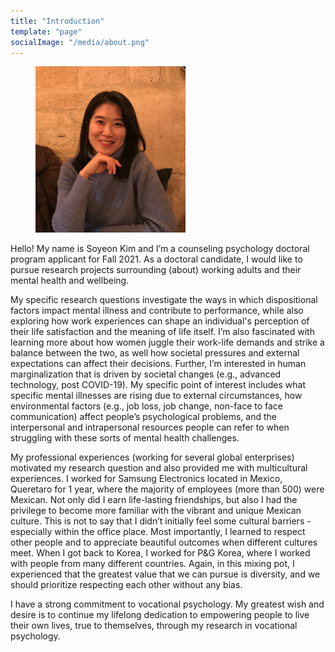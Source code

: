 ```yaml
---
title: "Introduction"
template: "page"
socialImage: "/media/about.png"
---
```


<figure class="float-right" style="width: 240px">
	<img src="/media/introduction.png" alt="introduction">
	<!-- <figcaption>introduction</figcaption> -->
</figure>

Hello! My name is Soyeon Kim and I’m a counseling psychology doctoral program applicant for Fall 2021. As a doctoral candidate, I would like to pursue research projects surrounding (about) working adults and their mental health and wellbeing.

My specific research questions investigate the ways in which dispositional factors impact mental illness and contribute to performance, while also exploring how work experiences can shape an individual's perception of their life satisfaction and the meaning of life itself. I’m also fascinated with learning more about how women juggle their work-life demands and strike a balance between the two, as well how societal pressures and external expectations can affect their decisions. Further, I’m interested in human marginalization that is driven by societal changes (e.g., advanced technology, post COVID-19). My specific point of interest includes what specific mental illnesses are rising due to external circumstances, how environmental factors (e.g., job loss, job change, non-face to face communication) affect people’s psychological problems, and the interpersonal and intrapersonal resources people can refer to when struggling with these sorts of mental health challenges.

My professional experiences (working for several global enterprises) motivated my research question and also provided me with multicultural experiences. I worked for Samsung Electronics located in Mexico, Queretaro for 1 year, where the majority of employees (more than 500) were Mexican. Not only did I earn life-lasting friendships, but also I had the privilege to become more familiar with the vibrant and unique Mexican culture. This is not to say that I didn’t initially feel some cultural barriers - especially within the office place. Most importantly, I learned to respect other people and to appreciate beautiful outcomes when different cultures meet. When I got back to Korea, I worked for P&G Korea, where I worked with people from many different countries. Again, in this mixing pot, I experienced that the greatest value that we can pursue is diversity, and we should prioritize respecting each other without any bias.

I have a strong commitment to vocational psychology. My greatest wish and desire is to continue my lifelong dedication to empowering people to live their own lives, true to themselves, through my research in vocational psychology. 